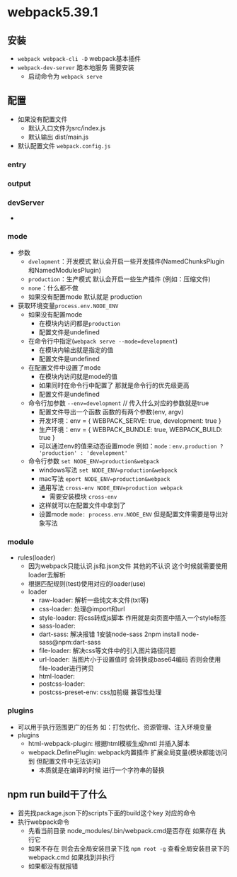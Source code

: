 # webpack5.39.1

## 安装
  - `webpack webpack-cli -D` webpack基本插件
  - `webpack-dev-server` 跑本地服务 需要安装
    - 启动命令为 `webpack serve`

## 配置
  - 如果没有配置文件
    - 默认入口文件为src/index.js
    - 默认输出 dist/main.js
  - 默认配置文件 `webpack.config.js`

### entry

### output

### devServer
  - 

### mode
  - 参数
    - `dvelopment`：开发模式 默认会开启一些开发插件(NamedChunksPlugin和NamedModulesPlugin)
    - `production`：生产模式 默认会开启一些生产插件 (例如：压缩文件)
    - `none`：什么都不做
    - 如果没有配置mode 默认就是 production
  - 获取环境变量`process.env.NODE_ENV`
    - 如果没有配置mode
      - 在模块内访问都是`production`
      - 配置文件是undefined
    - 在命令行中指定(`webpack serve --mode=development`)
      - 在模块内输出就是指定的值
      - 配置文件是undefined
    - 在配置文件中设置了mode
      - 在模块内访问就是mode的值
      - 如果同时在命令行中配置了 那就是命令行的优先级更高
      - 配置文件是undefined
    - 命令行加参数 `--env=development` // 传入什么对应的参数就是true
      - 配置文件导出一个函数 函数的有两个参数(env, argv)
      - 开发坏境：env = { WEBPACK_SERVE: true, development: true }
      - 生产环境：env = { WEBPACK_BUNDLE: true, WEBPACK_BUILD: true }
      - 可以通过env的值来动态设置mode 例如：`mode：env.production ? 'production' : 'development'`
    - 命令行参数 `set NODE_ENV=production&webpack`
      - windows写法 `set NODE_ENV=production&webpack`
      - mac写法 `eport NODE_ENV=production&webpack`
      - 通用写法 `cross-env NODE_ENV=production webpack`
        - 需要安装模块 `cross-env`
      - 这样就可以在配置文件中拿到了
      - 设置mode `mode: process.env.NODE_ENV` 但是配置文件需要是导出对象写法


### module
  - rules(loader)
    - 因为webpack只能认识.js和.json文件 其他的不认识 这个时候就需要使用loader去解析
    - 根据匹配规则(test)使用对应的loader(use)
    - loader
      - raw-loader: 解析一些纯文本文件(txt等)
      - css-loader: 处理@import和url
      - style-loader: 将css转成js脚本 作用就是向页面中插入一个style标签
      - sass-loader: 
      - dart-sass: 解决报错 1安装node-sass 2npm install node-sass@npm:dart-sass
      - file-loader: 解决css等文件中的引入图片路径问题
      - url-loader: 当图片小于设置值时 会转换成base64编码 否则会使用file-loader进行拷贝
      - html-loader: 
      - postcss-loader: 
      - postcss-preset-env: css加前缀 兼容性处理

### plugins
  - 可以用于执行范围更广的任务 如：打包优化、资源管理、注入环境变量
  - plugins
    - html-webpack-plugin: 根据html模板生成hmtl 并插入脚本
    - webpack.DefinePlugin: webpack内置插件 扩展全局变量(模块都能访问到 但配置文件中无法访问)
      - 本质就是在编译的时候 进行一个字符串的替换

## npm run build干了什么
  - 首先找package.json下的scripts下面的build这个key 对应的命令
  - 执行webpack命令
    - 先看当前目录 node_modules/.bin/webpack.cmd是否存在 如果存在 执行它
    - 如果不存在 则会去全局安装目录下找 `npm root -g` 查看全局安装目录下的webpack.cmd 如果找到并执行
    - 如果都没有就报错

